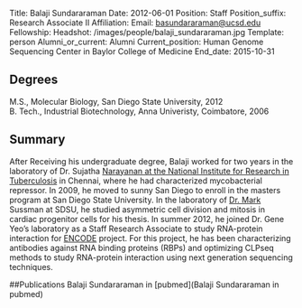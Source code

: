 Title: Balaji Sundararaman
Date: 2012-06-01
Position: Staff
Position_suffix: Research Associate II
Affiliation:
Email: basundararaman@ucsd.edu
Fellowship:
Headshot: /images/people/balaji_sundararaman.jpg
Template: person
Alumni_or_current: Alumni
Current_position: Human Genome Sequencing Center in Baylor College of Medicine
End_date: 2015-10-31
<!-- Status: draft -->

## Degrees
M.S., Molecular Biology, San Diego State University, 2012<br>
B. Tech., Industrial Biotechnology, Anna Univeristy, Coimbatore, 2006<br>

## Summary
After Receiving his undergraduate degree, Balaji worked for two years in the laboratory of Dr. Sujatha [Narayanan at the National Institute for Research in Tuberculosis](http://www.nirt.res.in/) in Chennai, where he had characterized mycobacterial repressor. In 2009, he moved to sunny San Diego to enroll in the masters program at San Diego State University. In the laboratory of [Dr. Mark](http://heart.sdsu.edu/) Sussman at SDSU, he studied asymmetric cell division and mitosis in cardiac progenitor cells for his thesis. In summer 2012, he joined Dr. Gene Yeo’s laboratory as a Staff Research Associate to study RNA-protein interaction for [ENCODE](https://www.encodeproject.org/) project. For this project, he has been characterizing antibodies against RNA binding proteins (RBPs) and optimizing CLPseq methods to study RNA-protein interaction using next generation sequencing techniques.

##Publications
Balaji Sundararaman in [pubmed](Balaji Sundararaman in pubmed)